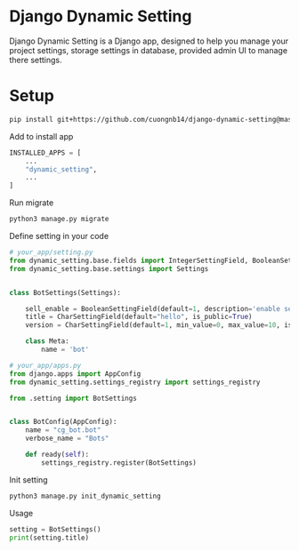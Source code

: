 # Django Dynamic Setting
Django Dynamic Setting is a Django app, designed to help you manage your project settings, storage settings in database, provided admin UI to manage there settings.

# Setup
```sh
pip install git+https://github.com/cuongnb14/django-dynamic-setting@master#egg=django-dynamic-setting
```

Add to install app
```python
INSTALLED_APPS = [
    ...
    "dynamic_setting",
    ...
]
```

Run migrate
```sh
python3 manage.py migrate
```


Define setting in your code
```python
# your_app/setting.py
from dynamic_setting.base.fields import IntegerSettingField, BooleanSettingField, CharSettingField
from dynamic_setting.base.settings import Settings


class BotSettings(Settings):

    sell_enable = BooleanSettingField(default=1, description='enable sell action')
    title = CharSettingField(default="hello", is_public=True)
    version = CharSettingField(default=1, min_value=0, max_value=10, is_public=True)

    class Meta:
        name = 'bot'

# your_app/apps.py
from django.apps import AppConfig
from dynamic_setting.settings_registry import settings_registry

from .setting import BotSettings


class BotConfig(AppConfig):
    name = "cg_bot.bot"
    verbose_name = "Bots"

    def ready(self):
        settings_registry.register(BotSettings)
```

Init setting
```sh
python3 manage.py init_dynamic_setting
```


Usage
```python
setting = BotSettings()
print(setting.title)
```
